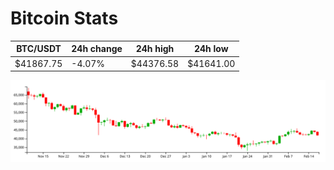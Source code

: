 # Bitcoin Stats

BTC/USDT|24h change|24h high|24h low|
|---|---|---|---|
|$41867.75|-4.07%|$44376.58|$41641.00|

<img src="./chart.svg">
